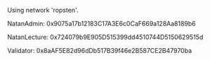 Using network 'ropsten'.

  NatanAdmin:   0x9075a17b12183C17A3E6c0CaF669a128Aa8189b6

  NatanLecture: 0x724079b9E905D515399dd4510744D5150629515d

  Validator:    0x8aAF5E82d96dDb517B39f46e2B587CE2B47970ba